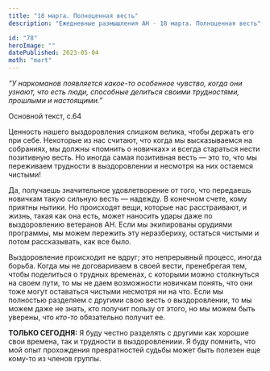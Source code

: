 ```yaml
---
title: "18 марта. Полноценная весть"
description: "Ежедневные размышления АН - 18 марта. Полноценная весть"

id: "78"
heroImage: ""
datePublished: 2023-05-04
moth: "mart"
---
```


_“У наркоманов появляется какое-то особенное чувство, когда они узнают, что
есть люди, способные делиться своими трудностями, прошлыми и настоящими.”_

Основной текст, с.64

Ценность нашего выздоровления слишком велика, чтобы держать его при себе.
Некоторые из нас считают, что когда мы высказываемся на собраниях, мы должны
«помнить о новичках» и всегда стараться нести позитивную весть. Но иногда
самая позитивная весть — это то, что мы переживаем трудности в выздоровлении и
несмотря на них остаемся чистыми!

Да, получаешь значительное удовлетворение от того, что передаешь новичкам
такую сильную весть — надежду. В конечном счете, кому приятны нытики. Но
происходят вещи, которые нас расстраивают, и жизнь, такая как она есть, может
наносить удары даже по выздоровлению ветеранов АН. Если мы экипированы
орудиями программы, мы можем пережить эту неразбериху, остаться чистыми и
потом рассказывать, как все было.

Выздоровление происходит не вдруг; это непрерывный процесс, иногда борьба.
Когда мы не договариваем в своей вести, пренебрегая тем, чтобы поделиться о
трудных временах, с которыми можно столкнуться на своем пути, то мы не даем
возможности новичкам понять, что они тоже могут оставаться чистыми несмотря ни
на что. Если мы полностью разделяем с другими свою весть о выздоровлении, то
мы можем даже не знать, кто получит пользу от этого, но мы можем быть уверены,
что _кто-то_ обязательно получит ее.

**ТОЛЬКО СЕГОДНЯ:** Я буду честно разделять с другими как хорошие свои
времена, так и трудности в выздоровлениии. Я буду помнить, что мой опыт
прохождения превратностей судьбы может быть полезен еще кому-то из членов
группы.

